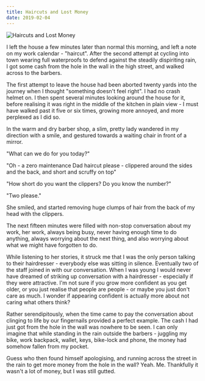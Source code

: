 ```yaml
---
title: Haircuts and Lost Money
date: 2019-02-04
---
```


![Haircuts and Lost Money](https://source.unsplash.com/LuQ2ex5HY3c/1600x900)

I left the house a few minutes later than normal this morning, and left a note on my work calendar - "haircut". After the second attempt at cycling into town wearing full waterproofs to defend against the steadily dispiriting rain, I got some cash from the hole in the wall in the high street, and walked across to the barbers.

The first attempt to leave the house had been aborted twenty yards into the journey when I thought "something doesn't feel right". I had no crash helmet on. I then spent several minutes looking around the house for it, before realising it was right in the middle of the kitchen in plain view - I must have walked past it five or six times, growing more annoyed, and more perplexed as I did so.

In the warm and dry barber shop, a slim, pretty lady wandered in my direction with a smile, and gestured towards a waiting chair in front of a mirror.

"What can we do for you today?"

"Oh - a zero maintenance Dad haircut please - clippered around the sides and the back, and short and scruffy on top"

"How short do you want the clippers? Do you know the number?"

"Two please."

She smiled, and started removing huge clumps of hair from the back of my head with the clippers.

The next fifteen minutes were filled with non-stop conversation about my work, her work, always being busy, never having enough time to do anything, always worrying about the next thing, and also worrying about what we might have forgotten to do.

While listening to her stories, it struck me that I was the only person talking to their hairdresser - everybody else was sitting in silence. Eventually two of the staff joined in with our conversation. When I was young I would never have dreamed of striking up conversation with a hairdresser - especially if they were attractive. I'm not sure if you grow more confident as you get older, or you just realise that people are people - or maybe you just don't care as much. I wonder if appearing confident is actually more about not caring what others think?

Rather serendipitously, when the time came to pay the conversation about clinging to life by our fingernails provided a perfect example. The cash I had just got from the hole in the wall was nowhere to be seen. I can only imagine that while standing in the rain outside the barbers - juggling my bike, work backpack, wallet, keys, bike-lock and phone, the money had somehow fallen from my pocket.

Guess who then found himself apologising, and running across the street in the rain to get more money from the hole in the wall? Yeah. Me. Thankfully it wasn't a lot of money, but I was still gutted.